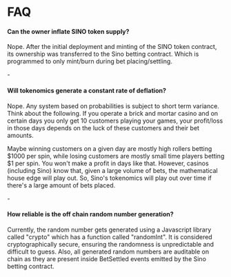 # FAQ

#### Can the owner inflate SINO token supply?

Nope. After the initial deployment and minting of the SINO token contract, its ownership was transferred to the Sino betting contract. Which is programmed to only mint/burn during bet placing/settling.

\-

#### Will tokenomics generate a constant rate of deflation?

Nope. Any system based on probabilities is subject to short term variance. Think about the following. If you operate a brick and mortar casino and on certain days you only get 10 customers playing your games, your profit/loss in those days depends on the luck of these customers and their bet amounts.&#x20;

Maybe winning customers on a given day are mostly high rollers betting $1000 per spin, while losing customers are mostly small time players betting $1 per spin. You won't make a profit in days like that. However, casinos (including Sino) know that, given a large volume of bets, the mathematical house edge will play out. So, Sino's tokenomics will play out over time if there's a large amount of bets placed.

\-

#### How reliable is the off chain random number generation?

Currently, the random number gets generated using a Javascript library called "crypto" which has a function called "randomInt". It is considered cryptographically secure, ensuring the randomness is unpredictable and difficult to guess. Also, all generated random numbers are auditable on chain as they are present inside BetSettled events emitted by the Sino betting contract.
